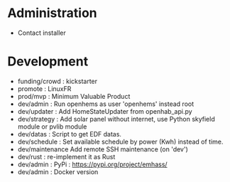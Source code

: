 # Administration
- Contact installer

# Development
- funding/crowd : kickstarter
- promote : LinuxFR
- prod/mvp : Minimum Valuable Product
- dev/admin : Run openhems as user 'openhems' instead root
- dev/updater : Add HomeStateUpdater from openhab_api.py
- dev/strategy : Add solar panel without internet, use Python skyfield module or pvlib module
- dev/datas : Script to get EDF datas.
- dev/schedule : Set available schedule by power (Kwh) instead of time.
- dev/maintenance Add remote SSH maintenance (on 'dev')
- dev/rust : re-implement it as Rust
- dev/admin : PyPi : https://pypi.org/project/emhass/
- dev/admin : Docker version

